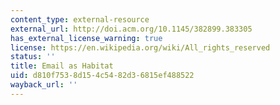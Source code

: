 ```yaml
---
content_type: external-resource
external_url: http://doi.acm.org/10.1145/382899.383305
has_external_license_warning: true
license: https://en.wikipedia.org/wiki/All_rights_reserved
status: ''
title: Email as Habitat
uid: d810f753-8d15-4c54-82d3-6815ef488522
wayback_url: ''
---
```

